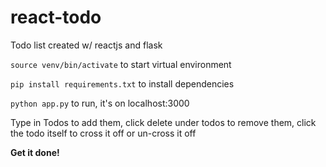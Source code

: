 # react-todo
Todo list created w/ reactjs and flask

<code>source venv/bin/activate</code> to start virtual environment

<code>pip install requirements.txt</code> to install dependencies

<code>python app.py</code> to run, it's on localhost:3000

Type in Todos to add them, 
click delete under todos to remove them, 
click the todo itself to cross it off or un-cross it off


**Get it done!**
